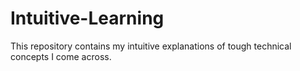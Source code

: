 # Intuitive-Learning
This repository contains my intuitive explanations of tough technical concepts I come across.
